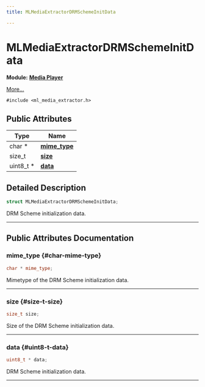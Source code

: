 ```yaml
---
title: MLMediaExtractorDRMSchemeInitData

---
```


# MLMediaExtractorDRMSchemeInitData

**Module:** **[Media Player](/versioned_docs/version-14-Jun-2023/api-ref/api/Modules/group___media_player/group___media_player.md)**



 [More...](#detailed-description)


`#include <ml_media_extractor.h>`

## Public Attributes

| Type           | Name           |
| -------------- | -------------- |
| char * | **[mime_type](/versioned_docs/version-14-Jun-2023/api-ref/api/Modules/group___media_player/struct_m_l_media_extractor_d_r_m_scheme_init_data.md#char-mime-type)**  |
| size_t | **[size](/versioned_docs/version-14-Jun-2023/api-ref/api/Modules/group___media_player/struct_m_l_media_extractor_d_r_m_scheme_init_data.md#size-t-size)**  |
| uint8_t * | **[data](/versioned_docs/version-14-Jun-2023/api-ref/api/Modules/group___media_player/struct_m_l_media_extractor_d_r_m_scheme_init_data.md#uint8-t-data)**  |

## Detailed Description

```cpp
struct MLMediaExtractorDRMSchemeInitData;
```


DRM Scheme initialization data. 





-----------
## Public Attributes Documentation

### mime_type {#char-mime-type}

```cpp
char * mime_type;
```


Mimetype of the DRM Scheme initialization data. 





-----------

### size {#size-t-size}

```cpp
size_t size;
```


Size of the DRM Scheme initialization data. 





-----------

### data {#uint8-t-data}

```cpp
uint8_t * data;
```


DRM Scheme initialization data. 





-----------

